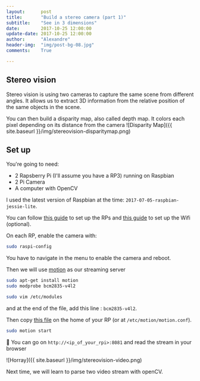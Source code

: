 ```yaml
---
layout:      post
title:       "Build a stereo camera (part 1)"
subtitle:    "See in 3 dimensions"
date:        2017-10-25 12:00:00
update-date: 2017-10-25 12:00:00
author:      "Alexandre"
header-img:  "img/post-bg-08.jpg"
comments:    True

---
```


## Stereo vision

Stereo vision is using two cameras to capture the same scene from different angles.
It allows us to extract 3D information from the relative position of the same objects in the scene.

You can then build a disparity map, also called depth map. It colors each pixel depending on its distance from the camera
![Disparity Map]({{ site.baseurl }}/img/stereovision-disparitymap.png)

## Set up

You're going to need:

- 2 Rapsberry Pi (I'll assume you have a RP3) running on Raspbian
- 2 Pi Camera
- A computer with OpenCV

I used the latest version of Raspbian at the time: `2017-07-05-raspbian-jessie-lite`.

You can follow [this guide](https://www.theodo.fr/blog/2017/03/getting-started-headless-on-raspberry-pi-in-10-minutes/) to set up the RPs and [this guide](http://weworkweplay.com/play/automatically-connect-a-raspberry-pi-to-a-wifi-network/) to set up the Wifi (optional).

On each RP, enable the camera with:

~~~bash
sudo raspi-config
~~~~

You have to navigate in the menu to enable the camera and reboot.

Then we will use [motion](https://github.com/Motion-Project/motion) as our streaming server

~~~bash
sudo apt-get install motion
sudo modprobe bcm2835-v4l2
~~~

~~~bash
sudo vim /etc/modules
~~~

and at the end of the file, add this line : `bcm2835-v4l2`.

Then copy [this file](https://gist.github.com/achntrl/b97c42f636a3127e97613a9f65d0cde7) on the home of your RP (or at `/etc/motion/motion.conf`).

~~~bash
sudo motion start
~~~

🎉 You can go on `http://<ip_of_your_rpi>:8081` and read the stream in your browser

![Horray]({{ site.baseurl }}/img/stereovision-video.png)

Next time, we will learn to parse two video stream with openCV.
